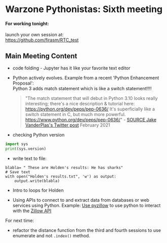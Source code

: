 # Warzone Pythonistas: Sixth meeting


#### For working tonight:

launch your own session at:  
https://github.com/firasm/RTC_test



## Main Meeting Content

- code folding - Jupyter has it like your favorite text editor

- Python actively evolves. Example from a recent 'Python Enhancement Proposal':  
    Python 3 adds match statement which is like a switch statement!!!!
    
    >"The match statement that will debut in Python 3.10 looks really interesting; there's a nice description & tutorial here: https://python.org/dev/peps/pep-0636/
    It's superficially like a switch statement in C, but much more powerful.
    https://www.python.org/dev/peps/pep-0636/" - [SOURCE Jake VanderPlas's Twitter post](https://twitter.com/jakevdp/status/1359563188870631427)   February 2021

- checking Python version

```python
import sys
print(sys.version)
```

- write text to file:
```python=
blabla= " These are Holden's results: He has sharks"
# Save text
with open("Holden's results.txt", 'w') as output:
    output.write(blabla)
```

- Intro to loops for Holden

- Using APIs to connect to and extract data from databases or web services using Python. Example: [Use pyzillow](https://pypi.org/project/pyzillow/) to use python to interact with the [Zillow API](https://www.zillow.com/howto/api/APIOverview.htm)

For next time:
- refactor the distance function from the third and fourth sessions to use enumerate and not `.index()` method.
